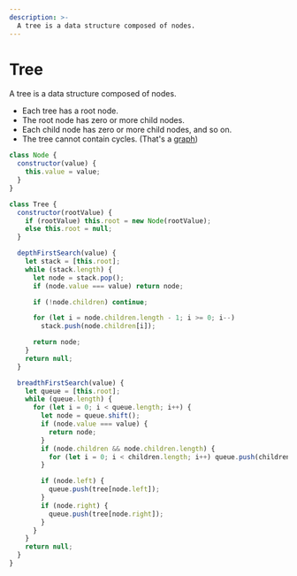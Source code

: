 ```yaml
---
description: >-
  A tree is a data structure composed of nodes.
---
```


# Tree

A tree is a data structure composed of nodes.

- Each tree has a root node.
- The root node has zero or more child nodes.
- Each child node has zero or more child nodes, and so on.
- The tree cannot contain cycles. (That's a [graph](graph.md))

```javascript
class Node {
  constructor(value) {
    this.value = value;
  }
}

class Tree {
  constructor(rootValue) {
    if (rootValue) this.root = new Node(rootValue);
    else this.root = null;
  }

  depthFirstSearch(value) {
    let stack = [this.root];
    while (stack.length) {
      let node = stack.pop();
      if (node.value === value) return node;

      if (!node.children) continue;

      for (let i = node.children.length - 1; i >= 0; i--)
        stack.push(node.children[i]);

      return node;
    }
    return null;
  }

  breadthFirstSearch(value) {
    let queue = [this.root];
    while (queue.length) {
      for (let i = 0; i < queue.length; i++) {
        let node = queue.shift();
        if (node.value === value) {
          return node;
        }
        if (node.children && node.children.length) {
          for (let i = 0; i < children.length; i++) queue.push(children);
        }

        if (node.left) {
          queue.push(tree[node.left]);
        }
        if (node.right) {
          queue.push(tree[node.right]);
        }
      }
    }
    return null;
  }
}
```
